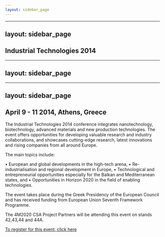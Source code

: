 ```yaml
---
layout: sidebar_page
---
```


---
layout: sidebar_page
---

## Industrial Technologies 2014

---
layout: sidebar_page
---

---
layout: sidebar_page
---

## April 9 - 11 2014, Athens, Greece


The Industrial Technologies 2014 conference integrates nanotechnology, biotechnology, advanced materials and new production technologies. The event offers opportunities for developing valuable research and industry collaborations, and showcases cutting-edge research, latest innovations and rising companies from all around Europe.

The main topics include:

• European and global developments in the high-tech arena,
• Re-industrialisation and regional development in Europe,
• Technological and entrepreneurial opportunities especially for the Balkan and Mediterranean states, and
• Opportunities in Horizon 2020 in the field of enabling technologies.

The event takes place during the Greek Presidency of the European Council and has received funding from European Union Seventh Framework Programme.

The 4M2020 CSA Project Partners will be attending this event on stands 42,43,44 and 44A.

[To register for this event, click here](http://www.industrialtechnologies2014.eu/)